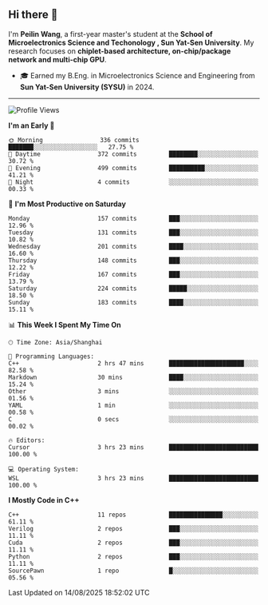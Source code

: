 ## Hi there 👋

I'm **Peilin Wang**, a first-year master's student at the **School of Microelectronics Science and Techonology , Sun Yat-Sen University**. My research focuses on **chiplet-based architecture, on-chip/package network and multi-chip GPU**.

- 🎓 Earned my B.Eng. in Microelectronics Science and Engineering from **Sun Yat-Sen University (SYSU)** in 2024.

---

<!--START_SECTION:waka-->
![Profile Views](http://img.shields.io/badge/Profile%20Views-95-blue)

**I'm an Early 🐤** 

```text
🌞 Morning                336 commits         ███████░░░░░░░░░░░░░░░░░░   27.75 % 
🌆 Daytime                372 commits         ████████░░░░░░░░░░░░░░░░░   30.72 % 
🌃 Evening                499 commits         ██████████░░░░░░░░░░░░░░░   41.21 % 
🌙 Night                  4 commits           ░░░░░░░░░░░░░░░░░░░░░░░░░   00.33 % 
```
📅 **I'm Most Productive on Saturday** 

```text
Monday                   157 commits         ███░░░░░░░░░░░░░░░░░░░░░░   12.96 % 
Tuesday                  131 commits         ███░░░░░░░░░░░░░░░░░░░░░░   10.82 % 
Wednesday                201 commits         ████░░░░░░░░░░░░░░░░░░░░░   16.60 % 
Thursday                 148 commits         ███░░░░░░░░░░░░░░░░░░░░░░   12.22 % 
Friday                   167 commits         ███░░░░░░░░░░░░░░░░░░░░░░   13.79 % 
Saturday                 224 commits         █████░░░░░░░░░░░░░░░░░░░░   18.50 % 
Sunday                   183 commits         ████░░░░░░░░░░░░░░░░░░░░░   15.11 % 
```


📊 **This Week I Spent My Time On** 

```text
🕑︎ Time Zone: Asia/Shanghai

💬 Programming Languages: 
C++                      2 hrs 47 mins       █████████████████████░░░░   82.58 % 
Markdown                 30 mins             ████░░░░░░░░░░░░░░░░░░░░░   15.24 % 
Other                    3 mins              ░░░░░░░░░░░░░░░░░░░░░░░░░   01.56 % 
YAML                     1 min               ░░░░░░░░░░░░░░░░░░░░░░░░░   00.58 % 
C                        0 secs              ░░░░░░░░░░░░░░░░░░░░░░░░░   00.02 % 

🔥 Editors: 
Cursor                   3 hrs 23 mins       █████████████████████████   100.00 % 

💻 Operating System: 
WSL                      3 hrs 23 mins       █████████████████████████   100.00 % 
```

**I Mostly Code in C++** 

```text
C++                      11 repos            ███████████████░░░░░░░░░░   61.11 % 
Verilog                  2 repos             ███░░░░░░░░░░░░░░░░░░░░░░   11.11 % 
Cuda                     2 repos             ███░░░░░░░░░░░░░░░░░░░░░░   11.11 % 
Python                   2 repos             ███░░░░░░░░░░░░░░░░░░░░░░   11.11 % 
SourcePawn               1 repo              █░░░░░░░░░░░░░░░░░░░░░░░░   05.56 % 
```




 Last Updated on 14/08/2025 18:52:02 UTC
<!--END_SECTION:waka-->

